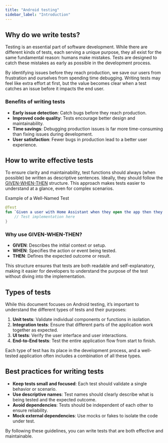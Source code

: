 ```yaml
---
title: "Android testing"
sidebar_label: "Introduction"
---
```


## Why do we write tests?

Testing is an essential part of software development. While there are different kinds of tests, each serving a unique purpose, they all exist for the same fundamental reason: humans make mistakes. Tests are designed to catch these mistakes as early as possible in the development process.

By identifying issues before they reach production, we save our users from frustration and ourselves from spending time debugging. Writing tests may feel like extra effort at first, but the value becomes clear when a test catches an issue before it impacts the end user.

### Benefits of writing tests

- **Early issue detection**: Catch bugs before they reach production.
- **Improved code quality**: Tests encourage better design and maintainability.
- **Time savings**: Debugging production issues is far more time-consuming than fixing issues during development.
- **User satisfaction**: Fewer bugs in production lead to a better user experience.

## How to write effective tests

To ensure clarity and maintainability, test functions should always (when possible) be written as descriptive sentences. Ideally, they should follow the [GIVEN-WHEN-THEN](https://en.wikipedia.org/wiki/Given-When-Then) structure. This approach makes tests easier to understand at a glance, even for complex scenarios.

Example of a Well-Named Test

```kotlin
@Test
fun `Given a user with Home Assistant when they open the app then they see the default dashboard`() {
    // Test implementation here
}
```

### Why use GIVEN-WHEN-THEN?

- **GIVEN**: Describes the initial context or setup.
- **WHEN**: Specifies the action or event being tested.
- **THEN**: Defines the expected outcome or result.

This structure ensures that tests are both readable and self-explanatory, making it easier for developers to understand the purpose of the test without diving into the implementation.

## Types of tests

While this document focuses on Android testing, it’s important to understand the different types of tests and their purposes:

1. **Unit tests**: Validate individual components or functions in isolation.
2. **Integration tests**: Ensure that different parts of the application work together as expected.
3. **UI tests**: Verify the user interface and user interactions.
4. **End-to-End tests**: Test the entire application flow from start to finish.

Each type of test has its place in the development process, and a well-tested application often includes a combination of all these types.

## Best practices for writing tests

- **Keep tests small and focused**: Each test should validate a single behavior or scenario.
- **Use descriptive names**: Test names should clearly describe what is being tested and the expected outcome.
- **Avoid dependencies**: Tests should be independent of each other to ensure reliability.
- **Mock external dependencies**: Use mocks or fakes to isolate the code under test.

By following these guidelines, you can write tests that are both effective and maintainable.

